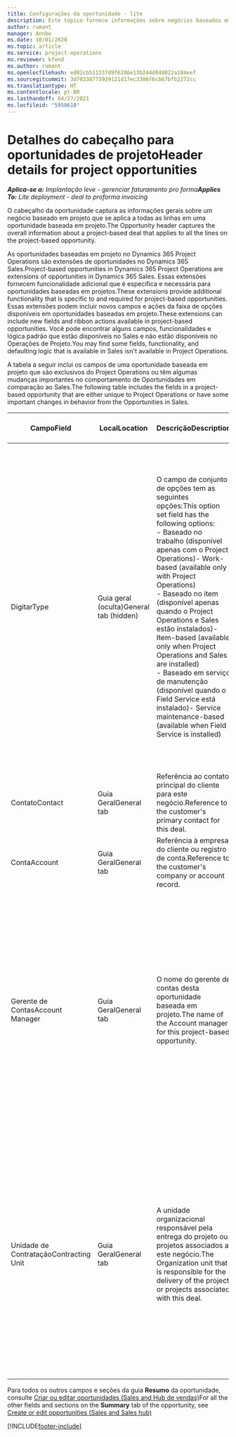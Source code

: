 ```yaml
---
title: Configurações da oportunidade - lite
description: Este tópico fornece informações sobre negócios baseados em projeto e linhas de oportunidade baseadas em projeto.
author: rumant
manager: Annbe
ms.date: 10/01/2020
ms.topic: article
ms.service: project-operations
ms.reviewer: kfend
ms.author: rumant
ms.openlocfilehash: ed82cb511337d9f6286e13b244d049022a184eef
ms.sourcegitcommit: 3d78338773929121d17ec3386f6cb67bfb2272cc
ms.translationtype: HT
ms.contentlocale: pt-BR
ms.lasthandoff: 04/27/2021
ms.locfileid: "5950610"
---
```

# <a name="header-details-for-project-opportunities"></a><span data-ttu-id="da240-103">Detalhes do cabeçalho para oportunidades de projeto</span><span class="sxs-lookup"><span data-stu-id="da240-103">Header details for project opportunities</span></span>

<span data-ttu-id="da240-104">_**Aplica-se a:** Implantação leve - gerenciar faturamento pro forma_</span><span class="sxs-lookup"><span data-stu-id="da240-104">_**Applies To:** Lite deployment - deal to proforma invoicing_</span></span>

<span data-ttu-id="da240-105">O cabeçalho da oportunidade captura as informações gerais sobre um negócio baseado em projeto que se aplica a todas as linhas em uma oportunidade baseada em projeto.</span><span class="sxs-lookup"><span data-stu-id="da240-105">The Opportunity header captures the overall information about a project-based deal that applies to all the lines on the project-based opportunity.</span></span>

<span data-ttu-id="da240-106">As oportunidades baseadas em projeto no Dynamics 365 Project Operations são extensões de oportunidades no Dynamics 365 Sales.</span><span class="sxs-lookup"><span data-stu-id="da240-106">Project-based opportunities in Dynamics 365 Project Operations are extensions of opportunities in Dynamics 365 Sales.</span></span> <span data-ttu-id="da240-107">Essas extensões fornecem funcionalidade adicional que é específica e necessária para oportunidades baseadas em projetos.</span><span class="sxs-lookup"><span data-stu-id="da240-107">These extensions provide additional functionality that is specific to and required for project-based opportunities.</span></span> <span data-ttu-id="da240-108">Essas extensões podem incluir novos campos e ações da faixa de opções disponíveis em oportunidades baseadas em projeto.</span><span class="sxs-lookup"><span data-stu-id="da240-108">These extensions can include new fields and ribbon actions available in project-based opportunities.</span></span> <span data-ttu-id="da240-109">Você pode encontrar alguns campos, funcionalidades e lógica padrão que estão disponíveis no Sales e não estão disponíveis no Operações de Projeto.</span><span class="sxs-lookup"><span data-stu-id="da240-109">You may find some fields, functionality, and defaulting logic that is available in Sales isn't available in Project Operations.</span></span>

<span data-ttu-id="da240-110">A tabela a seguir inclui os campos de uma oportunidade baseada em projeto que são exclusivos do Project Operations ou têm algumas mudanças importantes no comportamento de Oportunidades em comparação ao Sales.</span><span class="sxs-lookup"><span data-stu-id="da240-110">The following table includes the fields in a project-based opportunity that are either unique to Project Operations or have some important changes in behavior from the Opportunities in Sales.</span></span>

| <span data-ttu-id="da240-111">**Campo**</span><span class="sxs-lookup"><span data-stu-id="da240-111">**Field**</span></span> | <span data-ttu-id="da240-112">**Local**</span><span class="sxs-lookup"><span data-stu-id="da240-112">**Location**</span></span> | <span data-ttu-id="da240-113">**Descrição**</span><span class="sxs-lookup"><span data-stu-id="da240-113">**Description**</span></span> | <span data-ttu-id="da240-114">**Impacto a jusante**</span><span class="sxs-lookup"><span data-stu-id="da240-114">**Downstream impact**</span></span> |
| --- | --- | --- | --- |
| <span data-ttu-id="da240-115">Digitar</span><span class="sxs-lookup"><span data-stu-id="da240-115">Type</span></span> | <span data-ttu-id="da240-116">Guia geral (oculta)</span><span class="sxs-lookup"><span data-stu-id="da240-116">General tab (hidden)</span></span> | <span data-ttu-id="da240-117">O campo de conjunto de opções tem as seguintes opções:</span><span class="sxs-lookup"><span data-stu-id="da240-117">This option set field has the following options:</span></span></br><span data-ttu-id="da240-118">- Baseado no trabalho (disponível apenas com o Project Operations)</span><span class="sxs-lookup"><span data-stu-id="da240-118">- Work-based (available only with Project Operations)</span></span></br><span data-ttu-id="da240-119">- Baseado no item (disponível apenas quando o Project Operations e Sales estão instalados)</span><span class="sxs-lookup"><span data-stu-id="da240-119">- Item-based (available only when Project Operations and Sales are installed)</span></span></br><span data-ttu-id="da240-120">- Baseado em serviço de manutenção (disponível quando o Field Service está instalado)</span><span class="sxs-lookup"><span data-stu-id="da240-120">- Service maintenance-based (available when Field Service is installed)</span></span> | <span data-ttu-id="da240-121">Quando você usa o Project Operations, o valor deste campo é automaticamente definido como **Baseado em trabalho**, o que classifica a oportunidade como baseada em projeto.</span><span class="sxs-lookup"><span data-stu-id="da240-121">When you use Project Operations, this field value is automatically set to **Work-based** which classifies the Opportunity as project-based.</span></span> <span data-ttu-id="da240-122">Uma oportunidade deve ser baseada em projeto para habilitar todas as extensões e funcionalidades específicas do projeto no processo de vendas posterior para este negócio.</span><span class="sxs-lookup"><span data-stu-id="da240-122">An Opportunity should be project-based to enable all project-specific extensions and functionality in the downstream sales process for this deal.</span></span> |
| <span data-ttu-id="da240-123">Contato</span><span class="sxs-lookup"><span data-stu-id="da240-123">Contact</span></span> | <span data-ttu-id="da240-124">Guia Geral</span><span class="sxs-lookup"><span data-stu-id="da240-124">General tab</span></span> | <span data-ttu-id="da240-125">Referência ao contato principal do cliente para este negócio.</span><span class="sxs-lookup"><span data-stu-id="da240-125">Reference to the customer's primary contact for this deal.</span></span> | |
| <span data-ttu-id="da240-126">Conta</span><span class="sxs-lookup"><span data-stu-id="da240-126">Account</span></span> | <span data-ttu-id="da240-127">Guia Geral</span><span class="sxs-lookup"><span data-stu-id="da240-127">General tab</span></span> | <span data-ttu-id="da240-128">Referência à empresa do cliente ou registro de conta.</span><span class="sxs-lookup"><span data-stu-id="da240-128">Reference to the customer's company or account record.</span></span> | |
| <span data-ttu-id="da240-129">Gerente de Contas</span><span class="sxs-lookup"><span data-stu-id="da240-129">Account Manager</span></span> | <span data-ttu-id="da240-130">Guia Geral</span><span class="sxs-lookup"><span data-stu-id="da240-130">General tab</span></span> | <span data-ttu-id="da240-131">O nome do gerente de contas desta oportunidade baseada em projeto.</span><span class="sxs-lookup"><span data-stu-id="da240-131">The name of the Account manager for this project-based opportunity.</span></span> | <span data-ttu-id="da240-132">O gerente de contas é responsável por gerenciar o relacionamento com o cliente até a conclusão deste projeto.</span><span class="sxs-lookup"><span data-stu-id="da240-132">The Account manager is responsible for managing the relationship with the customer through the completion of this project.</span></span> <span data-ttu-id="da240-133">Com base no registro de recurso reservável vinculado ao gerente de contas, a unidade de contratação é padronizada.</span><span class="sxs-lookup"><span data-stu-id="da240-133">Based on the bookable resource record tied to the Account manager, the contracting unit is defaulted.</span></span> |
| <span data-ttu-id="da240-134">Unidade de Contratação</span><span class="sxs-lookup"><span data-stu-id="da240-134">Contracting Unit</span></span> | <span data-ttu-id="da240-135">Guia Geral</span><span class="sxs-lookup"><span data-stu-id="da240-135">General tab</span></span> | <span data-ttu-id="da240-136">A unidade organizacional responsável pela entrega do projeto ou projetos associados a este negócio.</span><span class="sxs-lookup"><span data-stu-id="da240-136">The Organization unit that is responsible for the delivery of the project or projects associated with this deal.</span></span> | <span data-ttu-id="da240-137">A unidade de contratação é a divisão da empresa que concluirá os projetos após o fechamento do negócio.</span><span class="sxs-lookup"><span data-stu-id="da240-137">The contracting unit is the division of the company that will complete the project(s) after the deal is closed.</span></span> <span data-ttu-id="da240-138">Cada unidade de contratação tem uma moeda, e essa moeda é usada para relatar os custos estimados e reais incorridos durante o projeto.</span><span class="sxs-lookup"><span data-stu-id="da240-138">Every contracting unit has a currency, and this currency is used to report estimated and actual costs incurred during the project.</span></span> |

<span data-ttu-id="da240-139">Para todos os outros campos e seções da guia **Resumo** da oportunidade, consulte [Criar ou editar oportunidades (Sales and Hub de vendas)](/dynamics365/sales-enterprise/create-edit-opportunity-sales)</span><span class="sxs-lookup"><span data-stu-id="da240-139">For all the other fields and sections on the **Summary** tab of the opportunity, see [Create or edit opportunities (Sales and Sales hub)](/dynamics365/sales-enterprise/create-edit-opportunity-sales)</span></span>


[!INCLUDE[footer-include](../../includes/footer-banner.md)]
